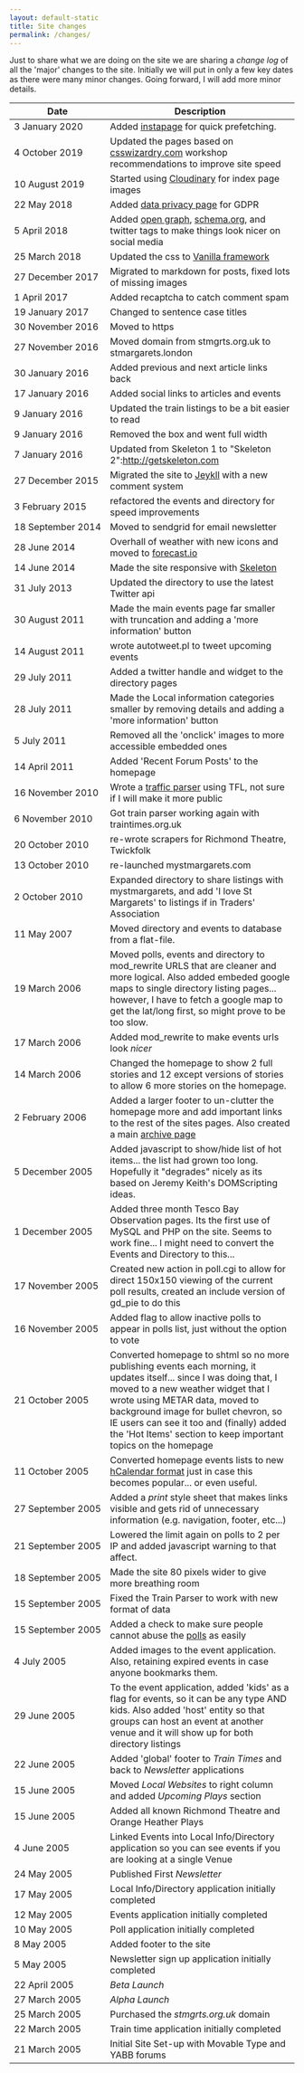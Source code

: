 ```yaml
---
layout: default-static
title: Site changes
permalink: /changes/
---
```


Just to share what we are doing on the site we are sharing a _change log_ of all the 'major' changes to the site.  Initially we will put in only a few key dates as there were many minor changes.  Going forward, I will add more minor details.


| Date                        | Description                                                                                                                                                                                                                                                                                                                                      |
| --------------------------- | ------------------------------------------------------------------------------------------------------------------------------------------------------------------------------------------------------------------------------------------------------------------------------------------------------------------------------------------------ |
|3 January 2020|Added [instapage](https://instant.page/) for quick prefetching.|
|4 October 2019| Updated the pages based on [csswizardry.com](https://csswizardry.com/) workshop recommendations to improve site speed|
|10 August 2019|Started using [Cloudinary](https://cloudindary.com) for index page images|
| 22 May 2018                 | Added [data privacy page](https://stmargarets.london/privacy/) for GDPR                                                                                                                                                                                                                                                                          |
| 5 April 2018                | Added [open graph](http://ogp.me/),  [schema.org](http://schema.org/Article), and twitter tags to make things look nicer on social media                                                                                                                                                                                                         |
| 25 March 2018               | Updated the css to [Vanilla framework](https://vanillaframework.io/)                                                                                                                                                                                                                                                                             |
| 27 December 2017            | Migrated to markdown for posts, fixed lots of missing images                                                                                                                                                                                                                                                                                     |
| 1 April 2017                | Added recaptcha to catch comment spam                                                                                                                                                                                                                                                                                                            |
| 19 January 2017             | Changed to sentence case titles                                                                                                                                                                                                                                                                                                                  |
| 30 November 2016            | Moved to https                                                                                                                                                                                                                                                                                                                                   |
| 27 November 2016            | Moved domain from stmgrts.org.uk to stmargarets.london                                                                                                                                                                                                                                                                                           |
| 30 January 2016             | Added previous and next article links back                                                                                                                                                                                                                                                                                                       |
| 17 January 2016             | Added social links to articles and events                                                                                                                                                                                                                                                                                                        |
| 9 January 2016              | Updated the train listings to be a bit easier to read                                                                                                                                                                                                                                                                                            |
| 9 January 2016              | Removed the box and went full width                                                                                                                                                                                                                                                                                                              |
| 7 January 2016              | Updated from Skeleton 1 to "Skeleton 2":http://getskeleton.com                                                                                                                                                                                                                                                                                   |
| 27 December 2015            | Migrated the site to [Jeykll](https://jekyllrb.com) with a new comment system                                                                                                                                                                                                                                                                    |
| 3 February 2015             | refactored the events and directory for speed improvements                                                                                                                                                                                                                                                                                       |
| 18&nbsp;September&nbsp;2014 | Moved to sendgrid for email newsletter                                                                                                                                                                                                                                                                                                           |
| 28 June 2014                | Overhall of weather with new icons and moved to [forecast.io](http://forecast.io)                                                                                                                                                                                                                                                                |
| 14 June 2014                | Made the site responsive with [Skeleton](http://getskeleton.com)                                                                                                                                                                                                                                                                                 |
| 31 July 2013                | Updated the directory to use the latest Twitter api                                                                                                                                                                                                                                                                                              |
| 30 August 2011              | Made the main events page far smaller with truncation and adding a 'more information' button                                                                                                                                                                                                                                                     |
| 14 August 2011              | wrote autotweet.pl to tweet upcoming events                                                                                                                                                                                                                                                                                                      |
| 29 July 2011                | Added a twitter handle and widget to the directory pages                                                                                                                                                                                                                                                                                         |
| 28 July 2011                | Made the Local information categories smaller by removing details and adding a 'more information' button                                                                                                                                                                                                                                         |
| 5 July 2011                 | Removed all the 'onclick' images to more accessible embedded ones                                                                                                                                                                                                                                                                                |
| 14 April 2011               | Added 'Recent Forum Posts' to the homepage                                                                                                                                                                                                                                                                                                       |
| 16 November 2010            | Wrote a [traffic parser](/cgi-bin/get_traffic.cgi) using TFL, not sure if I will make it more public                                                                                                                                                                                                                                             |
| 6 November 2010             | Got train parser working again with traintimes.org.uk                                                                                                                                                                                                                                                                                            |
| 20 October 2010             | re-wrote scrapers for Richmond Theatre, Twickfolk                                                                                                                                                                                                                                                                                                |
| 13 October 2010             | re-launched mystmargarets.com                                                                                                                                                                                                                                                                                                                    |
| 2 October 2010              | Expanded directory to share listings with mystmargarets, and add 'I love St Margarets' to listings if in Traders' Association                                                                                                                                                                                                                    |
| 11 May 2007                 | Moved directory and events to database from a flat-file.                                                                                                                                                                                                                                                                                         |
| 19 March 2006               | Moved polls, events and directory to mod_rewrite URLS that are cleaner and more logical.  Also added embeded google maps to single directory listing pages... however, I have to fetch a google map to get the lat/long first, so might prove to be too slow.                                                                                    |
| 17 March 2006               | Added mod_rewrite to make events urls look _nicer_                                                                                                                                                                                                                                                                                               |
| 14 March 2006               | Changed the homepage to show 2 full stories and 12 except versions of stories to allow 6 more stories on the homepage.                                                                                                                                                                                                                           |
| 2 February 2006             | Added a larger footer to un-clutter the homepage more and add important links to the rest of the sites pages.  Also created a main [archive page](/archives.html)                                                                                                                                                                                |
| 5 December 2005             | Added javascript to show/hide list of hot items... the list had grown too long.  Hopefully it "degrades" nicely as its based on Jeremy Keith's DOMScripting ideas.                                                                                                                                                                               |
| 1 December 2005             | Added three month Tesco Bay Observation pages.  Its the first use of MySQL and PHP on the site.  Seems to work fine... I might need to convert the Events and Directory to this...                                                                                                                                                               |
| 17 November 2005            | Created new action in poll.cgi to allow for direct 150x150 viewing of the current poll results, created an include version of gd_pie to do this                                                                                                                                                                                                  |
| 16 November 2005            | Added flag to allow inactive polls to appear in polls list, just without the option to vote                                                                                                                                                                                                                                                      |
| 21 October 2005             | Converted homepage to shtml so no more publishing events each morning, it updates itself... since I was doing that, I moved to a new weather widget that I wrote using METAR data, moved to background image for bullet chevron, so IE users can see it too and (finally) added the 'Hot Items' section to keep important topics on the homepage |
| 11 October 2005             | Converted homepage events lists to new [hCalendar format](http://microformats.org/wiki/hcalendar) just in case this becomes popular... or even useful.                                                                                                                                                                                           |
| 27 September 2005           | Added a _print_ style sheet that makes links visible and gets rid of unnecessary information (e.g. navigation, footer, etc...)                                                                                                                                                                                                                   |
| 21 September 2005           | Lowered the limit again on polls to 2 per IP and added javascript warning to that affect.                                                                                                                                                                                                                                                        |
| 18 September 2005           | Made the site 80 pixels wider to give more breathing room                                                                                                                                                                                                                                                                                        |
| 15 September 2005           | Fixed the Train Parser to work with new format of data                                                                                                                                                                                                                                                                                           |
| 15 September 2005           | Added a check to make sure people cannot abuse the [polls](/cgi-bin/poll.cgi) as easily                                                                                                                                                                                                                                                          |
| 4 July 2005                 | Added images to the event application.  Also, retaining expired events in case anyone bookmarks them.                                                                                                                                                                                                                                            |
| 29 June 2005                | To the event application, added 'kids' as a flag for events, so it can be any type AND kids.  Also added 'host' entity so that groups can host an event at another venue and it will show up for both directory listings                                                                                                                         |
| 22 June 2005                | Added 'global' footer to _Train Times_ and back to _Newsletter_ applications                                                                                                                                                                                                                                                                     |
| 15 June 2005                | Moved _Local Websites_ to right column and added _Upcoming Plays_ section                                                                                                                                                                                                                                                                        |
| 15 June 2005                | Added all known Richmond Theatre and Orange Heather Plays                                                                                                                                                                                                                                                                                        |
| 4 June 2005                 | Linked Events into Local Info/Directory application so you can see events if you are looking at a single Venue                                                                                                                                                                                                                                   |
| 24 May 2005                 | Published First *Newsletter*                                                                                                                                                                                                                                                                                                                     |
| 17 May 2005                 | Local Info/Directory application initially completed                                                                                                                                                                                                                                                                                             |
| 12 May 2005                 | Events application initially completed                                                                                                                                                                                                                                                                                                           |
| 10 May 2005                 | Poll application initially completed                                                                                                                                                                                                                                                                                                             |
| 8 May 2005                  | Added footer to the site                                                                                                                                                                                                                                                                                                                         |
| 5 May 2005                  | Newsletter sign up application initially completed                                                                                                                                                                                                                                                                                               |
| 22 April 2005               | *Beta Launch*                                                                                                                                                                                                                                                                                                                                    |
| 27 March 2005               | *Alpha Launch*                                                                                                                                                                                                                                                                                                                                   |
| 25 March 2005               | Purchased the *stmgrts.org.uk* domain                                                                                                                                                                                                                                                                                                            |
| 22 March 2005               | Train time application initially completed                                                                                                                                                                                                                                                                                                       |
| 21 March 2005               | Initial Site Set-up with Movable Type and YABB forums                                                                                                                                                                                                                                                                                            |
